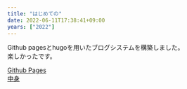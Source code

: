 ```yaml
---
title: "はじめての"
date: 2022-06-11T17:38:41+09:00
years: ["2022"]
---
```

Github pagesとhugoを用いたブログシステムを構築しました。  
楽しかったです。

[Github Pages](https://github.com/Yukiprog/Yukiprog.github.io/ "github")  
[中身](https://github.com/Yukiprog/blog)


